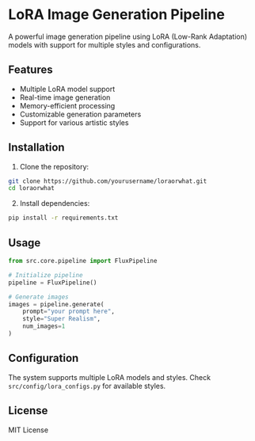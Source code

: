 # LoRA Image Generation Pipeline

A powerful image generation pipeline using LoRA (Low-Rank Adaptation) models with support for multiple styles and configurations.

## Features

- Multiple LoRA model support
- Real-time image generation
- Memory-efficient processing
- Customizable generation parameters
- Support for various artistic styles

## Installation

1. Clone the repository:
```bash
git clone https://github.com/yourusername/loraorwhat.git
cd loraorwhat
```

2. Install dependencies:
```bash
pip install -r requirements.txt
```

## Usage

```python
from src.core.pipeline import FluxPipeline

# Initialize pipeline
pipeline = FluxPipeline()

# Generate images
images = pipeline.generate(
    prompt="your prompt here",
    style="Super Realism",
    num_images=1
)
```

## Configuration

The system supports multiple LoRA models and styles. Check `src/config/lora_configs.py` for available styles.

## License

MIT License
